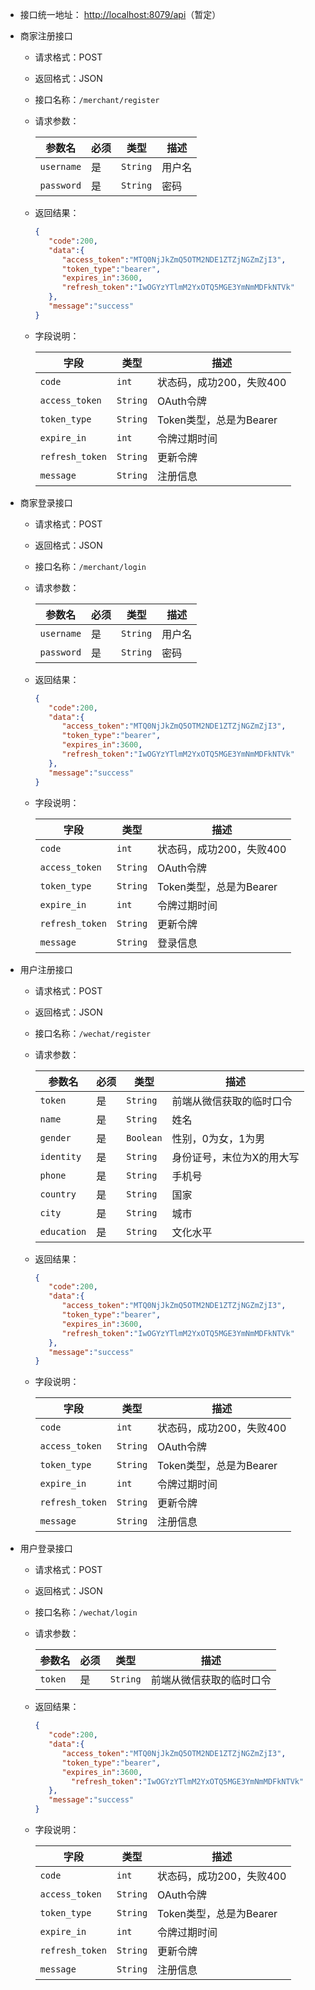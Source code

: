 - 接口统一地址： <http://localhost:8079/api>（暂定）

- 商家注册接口
  - 请求格式：POST

  - 返回格式：JSON

  - 接口名称：`/merchant/register`

  - 请求参数：

    | 参数名     | 必须 | 类型     | 描述   |
    | ---------- | ---- | -------- | ------ |
    | `username` | 是   | `String` | 用户名 |
    | `password` | 是   | `String` | 密码   |
  
  - 返回结果：
  
    ```json
    {
       "code":200,
       "data":{
          "access_token":"MTQ0NjJkZmQ5OTM2NDE1ZTZjNGZmZjI3",
          "token_type":"bearer",
          "expires_in":3600,
          "refresh_token":"IwOGYzYTlmM2YxOTQ5MGE3YmNmMDFkNTVk"
       },
       "message":"success"
    }
    ```
  
  - 字段说明：
  
    | 字段            | 类型     | 描述                     |
    | --------------- | -------- | ------------------------ |
    | `code`          | `int`    | 状态码，成功200，失败400 |
    | `access_token`  | `String` | OAuth令牌                |
    | `token_type`    | `String` | Token类型，总是为Bearer   |
    | `expire_in`     | `int`    | 令牌过期时间             |
    | `refresh_token` | `String` | 更新令牌                 |
    | `message`       | `String` | 注册信息                 |
  
    
  
- 商家登录接口

  - 请求格式：POST

  - 返回格式：JSON

  - 接口名称：`/merchant/login`

  - 请求参数：

    | 参数名     | 必须 | 类型     | 描述   |
    | ---------- | ---- | -------- | ------ |
    | `username` | 是   | `String` | 用户名 |
    | `password` | 是   | `String` | 密码   |

  - 返回结果：

    ```json
    {
       "code":200,
       "data":{
          "access_token":"MTQ0NjJkZmQ5OTM2NDE1ZTZjNGZmZjI3",
          "token_type":"bearer",
          "expires_in":3600,
          "refresh_token":"IwOGYzYTlmM2YxOTQ5MGE3YmNmMDFkNTVk"
       },
       "message":"success"
    }
    
    ```

  - 字段说明：
    
    | 字段            | 类型     | 描述                     |
    | --------------- | -------- | ------------------------ |
    | `code`          | `int`    | 状态码，成功200，失败400 |
    | `access_token`  | `String` | OAuth令牌                |
    | `token_type`    | `String` | Token类型，总是为Bearer   |
    | `expire_in`     | `int`    | 令牌过期时间             |
    | `refresh_token` | `String` | 更新令牌                 |
    | `message`       | `String` | 登录信息                 |

- 用户注册接口
  - 请求格式：POST

  - 返回格式：JSON

  - 接口名称：`/wechat/register`

  - 请求参数：

    | 参数名      | 必须 | 类型      | 描述                      |
    | ----------- | ---- | --------- | ------------------------- |
    | `token`     | 是   | `String`  | 前端从微信获取的临时口令     |
    | `name`      | 是   | `String`  | 姓名                      |
    | `gender`    | 是   | `Boolean` | 性别，0为女，1为男        |
    | `identity`  | 是   | `String`  | 身份证号，末位为X的用大写 |
    | `phone`     | 是   | `String`  | 手机号                    |
    | `country`   | 是   | `String`  | 国家                      |
    | `city`      | 是   | `String`  | 城市                      |
    | `education` | 是   | `String`  | 文化水平                  |

  - 返回结果：

    ```json
    {
       "code":200,
       "data":{
          "access_token":"MTQ0NjJkZmQ5OTM2NDE1ZTZjNGZmZjI3",
          "token_type":"bearer",
          "expires_in":3600,
          "refresh_token":"IwOGYzYTlmM2YxOTQ5MGE3YmNmMDFkNTVk"
       },
       "message":"success"
    }
    ```

  - 字段说明：

    | 字段            | 类型     | 描述                     |
    | --------------- | -------- | ------------------------ |
    | `code`          | `int`    | 状态码，成功200，失败400 |
    | `access_token`  | `String` | OAuth令牌                |
    | `token_type`    | `String` | Token类型，总是为Bearer  |
    | `expire_in`     | `int`    | 令牌过期时间             |
    | `refresh_token` | `String` | 更新令牌                 |
    | `message`       | `String` | 注册信息                 |

- 用户登录接口
  - 请求格式：POST

  - 返回格式：JSON

  - 接口名称：`/wechat/login`

  - 请求参数：

    | 参数名  | 必须 | 类型     | 描述                     |
    | ------- | ---- | -------- | ------------------------ |
    | `token` | 是   | `String` | 前端从微信获取的临时口令 |
    
  - 返回结果：
  
    ```json
    {
       "code":200,
       "data":{
          "access_token":"MTQ0NjJkZmQ5OTM2NDE1ZTZjNGZmZjI3",
          "token_type":"bearer",
          "expires_in":3600,
        	"refresh_token":"IwOGYzYTlmM2YxOTQ5MGE3YmNmMDFkNTVk"
       },
       "message":"success"
    }
    ```
  
  - 字段说明：
  
    | 字段            | 类型     | 描述                     |
    | --------------- | -------- | ------------------------ |
    | `code`          | `int`    | 状态码，成功200，失败400 |
    | `access_token`  | `String` | OAuth令牌                |
    | `token_type`    | `String` | Token类型，总是为Bearer  |
    | `expire_in`     | `int`    | 令牌过期时间             |
    | `refresh_token` | `String` | 更新令牌                 |
    | `message`       | `String` | 注册信息                 |
  
    